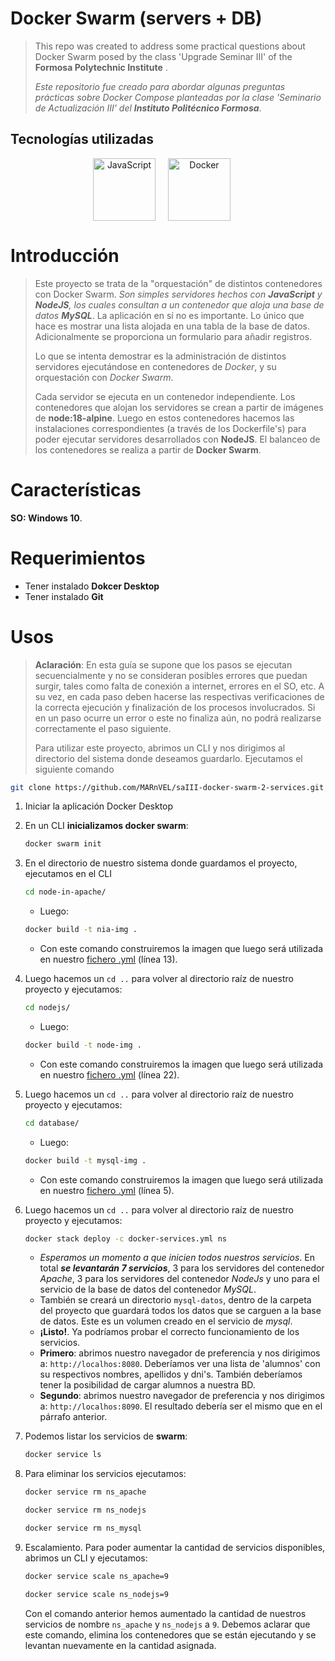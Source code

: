 
# Docker Swarm (servers + DB)
>
> This repo was created to address some practical questions about Docker Swarm posed by the class 'Upgrade Seminar III' of the **Formosa Polytechnic Institute** .
> 
> *Este repositorio fue creado para abordar algunas preguntas prácticas sobre Docker Compose planteadas por la clase 'Seminario de Actualización III' del **Instituto Politécnico Formosa***.

## Tecnologías utilizadas

<div align="center" style="display: flex; justify-content: center; align-items: center;">
      <span style="margin-right: 20px;">
         <a href="https://es.javascript.info/" target="_blank">
               <img width="100" title='JavaScript' src='https://upload.wikimedia.org/wikipedia/commons/6/6a/JavaScript-logo.png'>
         </a>
      </span>
      <span style="margin-right: 20px;">
         <a href="https://www.docker.com/" target="_blank" title='Docker'>
               <img width="100" title='Docker' src='https://upload.wikimedia.org/wikipedia/en/thumb/f/f4/Docker_logo.svg/1920px-Docker_logo.svg.png'>
         </a>
      </span>
      </br>
</div>

# Introducción

> Este proyecto se trata de la "orquestación" de distintos contenedores con Docker Swarm.
> *Son simples servidores hechos con **JavaScript** y **NodeJS**, los cuales consultan a un contenedor que aloja una base de datos **MySQL***.
> La aplicación en sí no es importante. Lo único que hace es mostrar una lista alojada en una tabla de la base de datos. Adicionalmente se proporciona un formulario para añadir registros.
> 
> Lo que se intenta demostrar es la administración de distintos servidores ejecutándose en contenedores de *Docker*, y su orquestación con *Docker Swarm*.
> 
> Cada servidor se ejecuta en un contenedor independiente.
> Los contenedores que alojan los servidores se crean a partir de imágenes de **node:18-alpine**. Luego en estos contenedores hacemos las instalaciones correspondientes (a través de los Dockerfile's) para poder ejecutar servidores desarrollados con **NodeJS**.
> El balanceo de los contenedores se realiza a partir de **Docker Swarm**.

# Características

**SO: Windows 10**.

# Requerimientos

* Tener instalado **Dokcer Desktop**
* Tener instalado **Git**

# Usos

> **Aclaración**: En esta guía se supone que los pasos se ejecutan secuencialmente y no se consideran posibles errores que puedan surgir, tales como falta de conexión a internet, errores en el SO, etc. A su vez, en cada paso deben hacerse las respectivas verificaciones de la correcta ejecución y finalización de los procesos involucrados. Si en un paso ocurre un error o este no finaliza aún, no podrá realizarse correctamente el paso siguiente.
> 
> Para utilizar este proyecto,  abrimos un CLI y nos dirigimos al directorio del sistema donde deseamos guardarlo. Ejecutamos el siguiente comando

```bash
git clone https://github.com/MARnVEL/saIII-docker-swarm-2-services.git
```

1. Iniciar la aplicación Docker Desktop

2. En un CLI **inicializamos docker swarm**:

      ```bash
      docker swarm init
      ```

3. En el directorio de nuestro sistema donde guardamos el proyecto, ejecutamos en el CLI

      ```bash
      cd node-in-apache/
      ```

      * Luego:

      ```bash
      docker build -t nia-img .
      ```

      * Con este comando construiremos la imagen que luego será utilizada en nuestro [fichero .yml](./docker-services.yml) (línea 13).

4. Luego hacemos un `cd ..` para volver al directorio raíz de nuestro proyecto y ejecutamos:

      ```bash
      cd nodejs/
      ```

      * Luego:

      ```bash
      docker build -t node-img .
      ```

      * Con este comando construiremos la imagen que luego será utilizada en nuestro [fichero .yml](./docker-services.yml) (línea 22).

5. Luego hacemos un `cd ..` para volver al directorio raíz de nuestro proyecto y ejecutamos:

      ```bash
      cd database/
      ```

      * Luego:

      ```bash
      docker build -t mysql-img .
      ```

      * Con este comando construiremos la imagen que luego será utilizada en nuestro [fichero .yml](./docker-services.yml) (línea 5).

6. Luego hacemos un `cd ..` para volver al directorio raíz de nuestro proyecto y ejecutamos:

      ```bash
      docker stack deploy -c docker-services.yml ns
      ```

      * *Esperamos un momento a que inicien todos nuestros servicios*. En total ***se levantarán 7 servicios***, 3 para los servidores del contenedor *Apache*, 3 para los servidores del contenedor *NodeJs* y uno para el servicio de la base de datos del contenedor *MySQL*.
      * También se creará un directorio `mysql-datos`, dentro de la carpeta del proyecto que guardará todos los datos que se carguen a la base de datos. Este es un volumen creado en el servicio de *mysql*.
      * **¡Listo!**. Ya podríamos probar el correcto funcionamiento de los servicios.
      * **Primero**: abrimos nuestro navegador de preferencia y nos dirigimos a: `http://localhos:8080`. Deberíamos ver una lista de 'alumnos' con su respectivos nombres, apellidos y dni's. También deberíamos tener la posibilidad de cargar alumnos a nuestra BD.
      * **Segundo**: abrimos nuestro navegador de preferencia y nos dirigimos a: `http://localhos:8090`. El resultado debería ser el mismo que en el párrafo anterior.

7. Podemos listar los servicios de **swarm**:

      ```bash
      docker service ls
      ```

8. Para eliminar los servicios ejecutamos:

      ```bash
      docker service rm ns_apache
      ```

      ```bash
      docker service rm ns_nodejs
      ```

      ```bash
      docker service rm ns_mysql
      ```

9. Escalamiento. Para poder aumentar la cantidad de servicios disponibles, abrimos un CLI y ejecutamos:

      ```bash
      docker service scale ns_apache=9
      ```

      ```bash
      docker service scale ns_nodejs=9
      ```

      Con el comando anterior hemos aumentado la cantidad de nuestros servicios de nombre `ns_apache` y `ns_nodejs` a `9`.
      Debemos aclarar que este comando, elimina los contenedores que se están ejecutando y se levantan nuevamente en la cantidad asignada.
